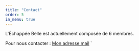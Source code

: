 ```yaml
---
title: "Contact"
order: 5
in_menu: true
---
```

L'Échappée Belle est actuellement composée de 6 membres.

Pour nous contacter : [Mon adresse mail](mailto:t3rfr3e@gmail.com)
` 